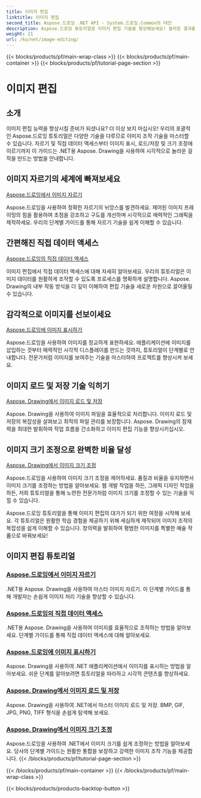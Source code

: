 ```yaml
---
title: 이미지 편집
linktitle: 이미지 편집
second_title: Aspose.드로잉 .NET API - System.드로잉.Common의 대안
description: Aspose.드로잉 튜토리얼로 이미지 편집 기술을 향상해보세요! 놀라운 결과를 위한 자르기, 직접 데이터 액세스, 표시 및 크기 조정 기술을 알아보세요.
weight: 21
url: /ko/net/image-editing/
---
```


{{< blocks/products/pf/main-wrap-class >}}
{{< blocks/products/pf/main-container >}}
{{< blocks/products/pf/tutorial-page-section >}}

# 이미지 편집


## 소개

이미지 편집 능력을 향상시킬 준비가 되셨나요? 더 이상 보지 마십시오! 우리의 포괄적인 Aspose.드로잉 튜토리얼은 다양한 기술을 다루므로 이미지 조작 기술을 마스터할 수 있습니다. 자르기 및 직접 데이터 액세스부터 이미지 표시, 로드/저장 및 크기 조정에 이르기까지 이 가이드는 .NET용 Aspose. Drawing을 사용하여 시각적으로 놀라운 걸작을 만드는 방법을 안내합니다.

## 이미지 자르기의 세계에 빠져보세요

[Aspose.드로잉에서 이미지 자르기](./cropping/)

Aspose.드로잉을 사용하여 정확한 자르기의 뉘앙스를 발견하세요. 제어된 이미지 프레이밍의 힘을 활용하여 초점을 강조하고 구도를 개선하며 시각적으로 매력적인 그래픽을 제작하세요. 우리의 단계별 가이드를 통해 자르기 기술을 쉽게 이해할 수 있습니다.

## 간편해진 직접 데이터 액세스

[Aspose.드로잉의 직접 데이터 액세스](./direct-data-access/)

이미지 편집에서 직접 데이터 액세스에 대해 자세히 알아보세요. 우리의 튜토리얼은 이미지 데이터를 원활하게 조작할 수 있도록 프로세스를 명확하게 설명합니다. Aspose. Drawing의 내부 작동 방식을 더 깊이 이해하여 편집 기술을 새로운 차원으로 끌어올릴 수 있습니다.

## 감각적으로 이미지를 선보이세요

[Aspose.드로잉에 이미지 표시하기](./display/)

Aspose.드로잉을 사용하여 이미지를 정교하게 표현하세요. 애플리케이션에 이미지를 삽입하는 것부터 매력적인 시각적 디스플레이를 만드는 것까지, 튜토리얼이 단계별로 안내합니다. 전문가처럼 이미지를 보여주는 기술을 마스터하여 프로젝트를 향상시켜 보세요.

## 이미지 로드 및 저장 기술 익히기

[Aspose. Drawing에서 이미지 로드 및 저장](./load-save/)

Aspose. Drawing을 사용하여 이미지 파일을 효율적으로 처리합니다. 이미지 로드 및 저장의 복잡성을 살펴보고 최적의 파일 관리를 보장합니다. Aspose. Drawing의 잠재력을 최대한 발휘하여 작업 흐름을 간소화하고 이미지 편집 기능을 향상시키십시오.

## 이미지 크기 조정으로 완벽한 비율 달성

[Aspose. Drawing에서 이미지 크기 조정](./scale/)

Aspose.드로잉을 사용하여 이미지 크기 조정을 제어하세요. 품질과 비율을 유지하면서 이미지 크기를 조정하는 방법을 알아보세요. 웹 개발 작업을 하든, 그래픽 디자인 작업을 하든, 저희 튜토리얼을 통해 노련한 전문가처럼 이미지 크기를 조정할 수 있는 기술을 익힐 수 있습니다.

Aspose.드로잉 튜토리얼을 통해 이미지 편집의 대가가 되기 위한 여정을 시작해 보세요. 각 튜토리얼은 원활한 학습 경험을 제공하기 위해 세심하게 제작되어 이미지 조작의 복잡성을 쉽게 이해할 수 있습니다. 창의력을 발휘하여 평범한 이미지를 특별한 예술 작품으로 바꿔보세요!
## 이미지 편집 튜토리얼
### [Aspose.드로잉에서 이미지 자르기](./cropping/)
.NET용 Aspose. Drawing을 사용하여 마스터 이미지 자르기. 이 단계별 가이드를 통해 개발자는 손쉽게 이미지 처리 기술을 향상할 수 있습니다.
### [Aspose.드로잉의 직접 데이터 액세스](./direct-data-access/)
.NET용 Aspose. Drawing을 사용하여 이미지를 효율적으로 조작하는 방법을 알아보세요. 단계별 가이드를 통해 직접 데이터 액세스에 대해 알아보세요.
### [Aspose.드로잉에 이미지 표시하기](./display/)
Aspose. Drawing을 사용하여 .NET 애플리케이션에서 이미지를 표시하는 방법을 알아보세요. 쉬운 단계를 알아보려면 튜토리얼을 따라하고 시각적 콘텐츠를 향상하세요.
### [Aspose. Drawing에서 이미지 로드 및 저장](./load-save/)
Aspose. Drawing을 사용하여 .NET에서 마스터 이미지 로드 및 저장. BMP, GIF, JPG, PNG, TIFF 형식을 손쉽게 탐색해 보세요.
### [Aspose. Drawing에서 이미지 크기 조정](./scale/)
Aspose.드로잉을 사용하여 .NET에서 이미지 크기를 쉽게 조정하는 방법을 알아보세요. 당사의 단계별 가이드는 원활한 통합을 보장하고 강력한 이미지 조작 기능을 제공합니다.
{{< /blocks/products/pf/tutorial-page-section >}}

{{< /blocks/products/pf/main-container >}}
{{< /blocks/products/pf/main-wrap-class >}}

{{< blocks/products/products-backtop-button >}}
